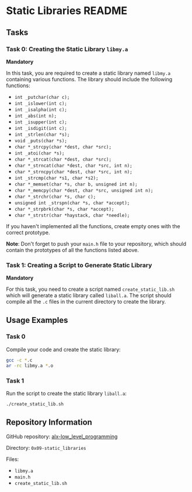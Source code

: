 # Static Libraries README

## Tasks

### Task 0: Creating the Static Library `libmy.a`

**Mandatory**

In this task, you are required to create a static library named `libmy.a` containing various functions. The library should include the following functions:

- `int _putchar(char c);`
- `int _islower(int c);`
- `int _isalpha(int c);`
- `int _abs(int n);`
- `int _isupper(int c);`
- `int _isdigit(int c);`
- `int _strlen(char *s);`
- `void _puts(char *s);`
- `char *_strcpy(char *dest, char *src);`
- `int _atoi(char *s);`
- `char *_strcat(char *dest, char *src);`
- `char *_strncat(char *dest, char *src, int n);`
- `char *_strncpy(char *dest, char *src, int n);`
- `int _strcmp(char *s1, char *s2);`
- `char *_memset(char *s, char b, unsigned int n);`
- `char *_memcpy(char *dest, char *src, unsigned int n);`
- `char *_strchr(char *s, char c);`
- `unsigned int _strspn(char *s, char *accept);`
- `char *_strpbrk(char *s, char *accept);`
- `char *_strstr(char *haystack, char *needle);`

If you haven't implemented all the functions, create empty ones with the correct prototype.

**Note**: Don't forget to push your `main.h` file to your repository, which should contain the prototypes of all the functions listed above.

### Task 1: Creating a Script to Generate Static Library

**Mandatory**

For this task, you need to create a script named `create_static_lib.sh` which will generate a static library called `liball.a`. The script should compile all the `.c` files in the current directory to create the library.

## Usage Examples

### Task 0

Compile your code and create the static library:

```bash
gcc -c *.c
ar -rc libmy.a *.o
```

### Task 1

Run the script to create the static library `liball.a`:

```bash
./create_static_lib.sh
```

## Repository Information

GitHub repository: [alx-low_level_programming](https://github.com/ElmourikiYassine/alx-low_level_programming)

Directory: `0x09-static_libraries`

Files:
- `libmy.a`
- `main.h`
- `create_static_lib.sh`

